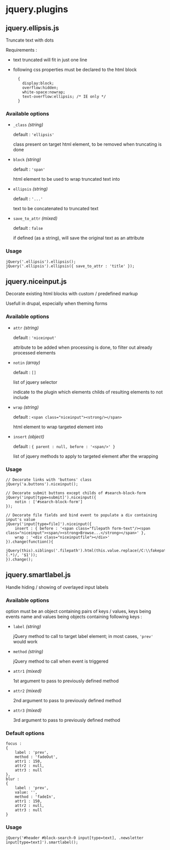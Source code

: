 # jquery.plugins

## jquery.ellipsis.js

Truncate text with dots

Requirements :

* text truncated will fit in just one line
* following css properties must be declared to the html block
    
	    {
	      display:block;
	      overflow:hidden;
	      white-space:nowrap;
	      text-overflow:ellipsis; /* IE only */
	    }

### Available options

* `_class` *(string)*
  
  default : `'ellipsis'`
  
  class present on target html element, to be removed when truncating is done
* `block` *(string)* 

  default : `'span'`

  html element to be used to wrap truncated text into

* `ellipsis` *(string)*

  default : `'...'`

  text to be concatenated to truncated text

* `save_to_attr` *(mixed)*

  default : `false`

  if defined (as a string), will save the original text as an attribute

### Usage

    jQuery('.ellipsis').ellipsis();
    jQuery('.ellipsis').ellipsis({ save_to_attr : 'title' });


## jquery.niceinput.js

Decorate existing html blocks with custom / predefined markup

Usefull in drupal, especially when theming forms

### Available options

* `attr` *(string)*
  
  default : `'niceinput'`
  
  attribute to be added when processing is done, to filter out already processed elements

* `notin` *(array)*

  default : `[]`

  list of jquery selector

  indicate to the plugin which elements childs of resulting elements to not include

* `wrap` *(string)*

  default : `<span class="niceinput"><strong/></span>`

  html element to wrap targeted element into


* `insert` *(object)*

  default : `{ parent : null, before : '<span/>' }`

  list of jquery methods to apply to targeted element after the wrapping


### Usage

    // Decorate links with 'buttons' class
    jQuery('a.buttons').niceinput();

    // Decorate submit buttons except childs of #search-block-form
    jQuery('input[type=submit]').niceinput({
		notin : ['#search-block-form']
	});	

    // Decorate file fields and bind event to populate a div containing input's value
	jQuery('input[type=file]').niceinput({
		insert : { before : '<span class="filepath form-text"/><span class="niceinput"><span/><strong>Browse...</strong></span>' },
		wrap : '<div class="niceinputfile"></div>'
	}).change(function(){
		jQuery(this).siblings('.filepath').html(this.value.replace(/C:\\fakepath\\(.*)/, '$1'));
	}).change();


## jquery.smartlabel.js

Handle hiding / showing of overlayed input labels

### Available options

option must be an object containing pairs of keys / values, keys being events name and values being objects containing following keys : 

* `label` *(string)*

  jQuery method to call to target label element; in most cases, `'prev'` would work

* `method` *(string)*

  jQuery method to call when event is triggered

* `attr1` *(mixed)*

  1st argument to pass to previously defined method

* `attr2` *(mixed)*

  2nd argument to pass to previously defined method

* `attr3` *(mixed)*

  3rd argument to pass to previously defined method

### Default options

    focus :
	{
		label : 'prev',
		method : 'fadeOut',
		attr1 : 150,
		attr2 : null,
		attr3 : null
	},
	blur :
	{
		label : 'prev',
		value: '',
		method : 'fadeIn',
		attr1 : 150,
		attr2 : null,
		attr3 : null
	}
	
### Usage

    jQuery('#header #block-search-0 input[type=text], .newsletter input[type=text]').smartlabel();